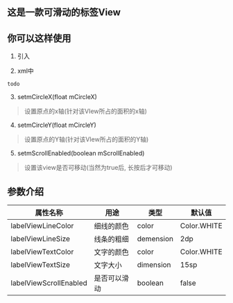 ## 这是一款可滑动的标签View

## 你可以这样使用
1. 引入

2. xml中
```
todo
```
3. setmCircleX(float mCircleX)
> 设置原点的x轴(针对该VIew所占的面积的x轴)

4. setmCircleY(float mCircleY)
> 设置原点的Y轴(针对该VIew所占的面积的Y轴)

5. setmScrollEnabled(boolean mScrollEnabled)
> 设置该view是否可移动(当然为true后, 长按后才可移动)


## 参数介绍

属性名称 | 用途 | 类型 | 默认值
---|---|---|---
labelViewLineColor | 细线的颜色 | color | Color.WHITE
labelViewLineSize | 线条的粗细 | demension | 2dp
labelViewTextColor | 文字的颜色 | color | Color.WHITE
labelViewTextSize | 文字大小 | dimension | 15sp
labelViewScrollEnabled | 是否可以滑动 | boolean | false

